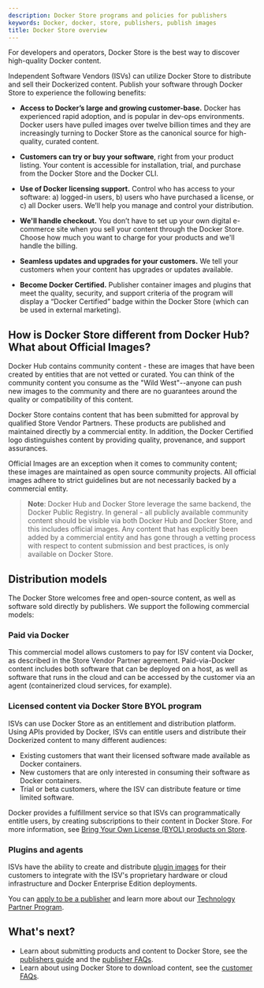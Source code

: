 ```yaml
---
description: Docker Store programs and policies for publishers
keywords: Docker, docker, store, publishers, publish images
title: Docker Store overview
---
```


For developers and operators, Docker Store is the best way to discover
high-quality Docker content.

Independent Software Vendors (ISVs) can utilize Docker Store to distribute and
sell their Dockerized content. Publish your software through Docker Store to
experience the following benefits:

* **Access to Docker’s large and growing customer-base.** Docker has experienced
  rapid adoption, and is popular in dev-ops environments. Docker users have
  pulled images over twelve billion times and they are increasingly turning to
  Docker Store as the canonical source for high-quality, curated content.

* **Customers can try or buy your software**, right from your product listing.
  Your content is accessible for installation, trial, and purchase from the
  Docker Store and the Docker CLI.

* **Use of Docker licensing support.** Control who has access to your software:
  a) logged-in users, b) users who have purchased a license, or c) all Docker
  users. We’ll help you manage and control your distribution.

* **We'll handle checkout.** You don’t have to set up your own digital
  e-commerce site when you sell your content through the Docker Store. Choose
  how much you want to charge for your products and we'll handle the billing.

* **Seamless updates and upgrades for your customers.** We tell your customers
  when your content has upgrades or updates available.

* **Become Docker Certified.** Publisher container images and plugins that meet
  the quality, security, and support criteria of the program will display a
  “Docker Certified” badge within the Docker Store (which can be used in
  external marketing).

## How is Docker Store different from Docker Hub? What about Official Images?

Docker Hub contains community content - these are images that have been created
by entities that are not vetted or curated. You can think of the community
content you consume as the "Wild West"--anyone can push new images to the
community and there are no guarantees around the quality or compatibility of
this content.

Docker Store contains content that has been submitted for approval by qualified
Store Vendor Partners. These products are published and maintained directly by a
commercial entity. In addition, the Docker Certified logo distinguishes content
by providing quality, provenance, and support assurances.

Official Images are an exception when it comes to community content; these
images are maintained as open source community projects. All official images
adhere to strict guidelines but are not necessarily backed by a commercial
entity.

> **Note**: Docker Hub and Docker Store leverage the same backend, the Docker Public
Registry. In general - all publicly available community content should be
visible via both Docker Hub and Docker Store, and this includes official
images. Any content that has explicitly been added by a commercial entity and
has gone through a vetting process with respect to content submission and best
practices, is only available on Docker Store.

## Distribution models

The Docker Store welcomes free and open-source content, as well as software sold
directly by publishers. We support the following commercial models:

### Paid via Docker

This commercial model allows customers to pay for ISV content via Docker, as
described in the Store Vendor Partner agreement. Paid-via-Docker content
includes both software that can be deployed on a host, as well as software that
runs in the cloud and can be accessed by the customer via an agent
(containerized cloud services, for example).

### Licensed content via Docker Store BYOL program

ISVs can use Docker Store as an entitlement and distribution platform. Using
APIs provided by Docker, ISVs can entitle users and distribute their Dockerized
content to many different audiences:
* Existing customers that want their licensed software made available as Docker containers.
* New customers that are only interested in consuming their software as Docker containers.
* Trial or beta customers, where the ISV can distribute feature or time limited software.

Docker provides a fulfillment service so that ISVs can programmatically entitle
users, by creating subscriptions to their content in Docker Store. For more
information, see [Bring Your Own License (BYOL) products on Store](byol.md).

### Plugins and agents

ISVs have the ability to create and distribute [plugin images](https://store.docker.com/search?certification_status=certified&q=&type=plugin) for their customers to integrate with the ISV's proprietary hardware or cloud infrastructure and Docker Enterprise Edition deployments.

You can [apply to be a publisher](https://store.docker.com/publisher/signup) and learn more about our [Technology Partner Program](https://www.docker.com/partners/partner-program#/technology_partner).

## What's next?

* Learn about submitting products and content to Docker Store, see the [publishers guide](publish.md) and the [publisher FAQs](publisher_faq.md).
* Learn about using Docker Store to download content, see the [customer FAQs](customer_faq.md).
